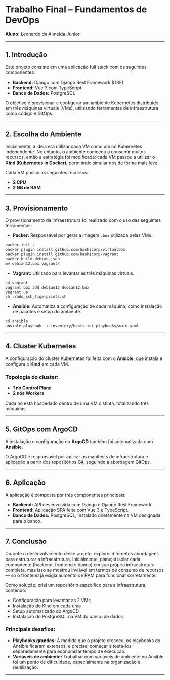 # Trabalho Final – Fundamentos de DevOps  
**Aluno:** Leonardo de Almeida Junior

---

## 1. Introdução

Este projeto consiste em uma aplicação full stack com os seguintes componentes:

- **Backend:** Django com Django Rest Framework (DRF)  
- **Frontend:** Vue 3 com TypeScript  
- **Banco de Dados:** PostgreSQL

O objetivo é provisionar e configurar um ambiente Kubernetes distribuído em três máquinas virtuais (VMs), utilizando ferramentas de infraestrutura como código e GitOps.

---

## 2. Escolha do Ambiente

Inicialmente, a ideia era utilizar cada VM como um nó Kubernetes independente. No entanto, o ambiente começou a consumir muitos recursos, então a estratégia foi modificada: cada VM passou a utilizar o **Kind (Kubernetes in Docker)**, permitindo simular nós de forma mais leve.

Cada VM possui os seguintes recursos:

- **2 CPU**
- **2 GB de RAM**

---

## 3. Provisionamento

O provisionamento da infraestrutura foi realizado com o uso das seguintes ferramentas:

- **Packer:** Responsável por gerar a imagem `.box` utilizada pelas VMs.  
```bash
packer init .
packer plugin install github.com/hashicorp/virtualbox
packer plugin install github.com/hashicorp/vagrant
packer build debian.json
mv debian12.box vagrant/
```
- **Vagrant:** Utilizado para levantar as três máquinas virtuais.  
```bash
cd vagrant
vagrant box add debian12 debian12.box
vagrant up
sh ./add_ssh_figerprints.sh
```
- **Ansible:** Automatiza a configuração de cada máquina, como instalação de pacotes e setup do ambiente.  
```bash
cd ansible
ansible-playbook -i inventory/hosts.ini playbooks/main.yaml
```


---

## 4. Cluster Kubernetes

A configuração do cluster Kubernetes foi feita com o **Ansible**, que instala e configura o **Kind** em cada VM.

### Topologia do cluster:

- **1 nó Control Plane**
- **2 nós Workers**

Cada nó está hospedado dentro de uma VM distinta, totalizando três máquinas.

---

## 5. GitOps com ArgoCD

A instalação e configuração do **ArgoCD** também foi automatizada com **Ansible**.

O ArgoCD é responsável por aplicar os manifests de infraestrutura e aplicação a partir dos repositórios Git, seguindo a abordagem GitOps.

---

## 6. Aplicação

A aplicação é composta por três componentes principais:

- **Backend:** API desenvolvida com Django e Django Rest Framework.  
- **Frontend:** Aplicação SPA feita com Vue 3 e TypeScript.  
- **Banco de Dados:** PostgreSQL, instalado diretamente na VM designada para o banco.

---

## 7. Conclusão

Durante o desenvolvimento deste projeto, explorei diferentes abordagens para estruturar a infraestrutura. Inicialmente, planejei isolar cada componente (backend, frontend e banco) em sua própria infraestrutura completa, mas isso se mostrou inviável em termos de consumo de recursos — só o frontend já exigia aumento de RAM para funcionar corretamente.

Como solução, criei um repositório específico para a infraestrutura, contendo:

- Configuração para levantar as 2 VMs
- Instalação do Kind em cada uma
- Setup automatizado do ArgoCD
- Instalação do PostgreSQL na VM do banco de dados

### Principais desafios:

- **Playbooks grandes:** À medida que o projeto cresceu, os playbooks do Ansible ficaram extensos, e precisei começar a testá-los separadamente para economizar tempo de execução.
- **Variáveis de ambiente:** Trabalhar com variáveis de ambiente no Ansible foi um ponto de dificuldade, especialmente na organização e reutilização.

---

